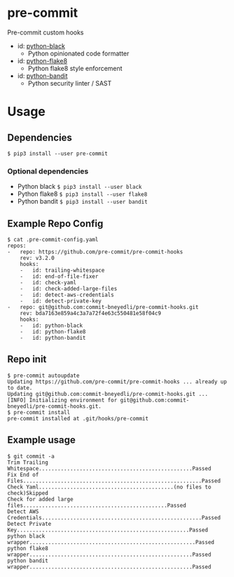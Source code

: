 # pre-commit
Pre-commit custom hooks
* id: [python-black](https://github.com/psf/black)
    * Python opinionated code formatter
* id: [python-flake8](https://flake8.pycqa.org/en/latest/)
    * Python flake8 style enforcement
* id: [python-bandit](https://pypi.org/project/bandit/)
    * Python security linter / SAST
# Usage
## Dependencies
```$ pip3 install --user pre-commit```
### Optional dependencies
* Python black
```$ pip3 install --user black```
* Python flake8
```$ pip3 install --user flake8```
* Python bandit
```$ pip3 install --user bandit```

## Example Repo Config
```
$ cat .pre-commit-config.yaml 
repos:
-   repo: https://github.com/pre-commit/pre-commit-hooks
    rev: v3.2.0
    hooks:
    -   id: trailing-whitespace
    -   id: end-of-file-fixer
    -   id: check-yaml
    -   id: check-added-large-files
    -   id: detect-aws-credentials
    -   id: detect-private-key
-   repo: git@github.com:commit-bneyedli/pre-commit-hooks.git
    rev: bda7163e859a4c3a7a72f4e63c550481e58f04c9
    hooks:
    -   id: python-black
    -   id: python-flake8
    -   id: python-bandit
```
## Repo init
```
$ pre-commit autoupdate
Updating https://github.com/pre-commit/pre-commit-hooks ... already up to date.
Updating git@github.com:commit-bneyedli/pre-commit-hooks.git ... [INFO] Initializing environment for git@github.com:commit-bneyedli/pre-commit-hooks.git.
$ pre-commit install
pre-commit installed at .git/hooks/pre-commit
```
## Example usage
```
$ git commit -a
Trim Trailing Whitespace.................................................Passed
Fix End of Files.........................................................Passed
Check Yaml...........................................(no files to check)Skipped
Check for added large files..............................................Passed
Detect AWS Credentials...................................................Passed
Detect Private Key.......................................................Passed
python black wrapper.....................................................Passed
python flake8 wrapper....................................................Passed
python bandit wrapper....................................................Passed
```
